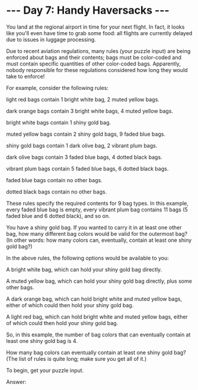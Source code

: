 --- Day 7: Handy Haversacks ---
================================================

You land at the regional airport in time for your next flight. In fact, it looks like you'll even have time to grab some food: all flights are currently delayed due to issues in luggage processing.

Due to recent aviation regulations, many rules (your puzzle input) are being enforced about bags and their contents; bags must be color-coded and must contain specific quantities of other color-coded bags. Apparently, nobody responsible for these regulations considered how long they would take to enforce!

For example, consider the following rules:

light red bags contain 1 bright white bag, 2 muted yellow bags.

dark orange bags contain 3 bright white bags, 4 muted yellow bags.

bright white bags contain 1 shiny gold bag.

muted yellow bags contain 2 shiny gold bags, 9 faded blue bags.

shiny gold bags contain 1 dark olive bag, 2 vibrant plum bags.

dark olive bags contain 3 faded blue bags, 4 dotted black bags.

vibrant plum bags contain 5 faded blue bags, 6 dotted black bags.

faded blue bags contain no other bags.

dotted black bags contain no other bags.


These rules specify the required contents for 9 bag types. In this example, every faded blue bag is empty, every vibrant plum bag contains 11 bags (5 faded blue and 6 dotted black), and so on.

You have a shiny gold bag. If you wanted to carry it in at least one other bag, how many different bag colors would be valid for the outermost bag? (In other words: how many colors can, eventually, contain at least one shiny gold bag?)

In the above rules, the following options would be available to you:


A bright white bag, which can hold your shiny gold bag directly.

A muted yellow bag, which can hold your shiny gold bag directly, plus some other bags.

A dark orange bag, which can hold bright white and muted yellow bags, either of which could then hold your shiny gold bag.

A light red bag, which can hold bright white and muted yellow bags, either of which could then hold your shiny gold bag.


So, in this example, the number of bag colors that can eventually contain at least one shiny gold bag is 4.

How many bag colors can eventually contain at least one shiny gold bag? (The list of rules is quite long; make sure you get all of it.)


To begin, get your puzzle input.

Answer:  

